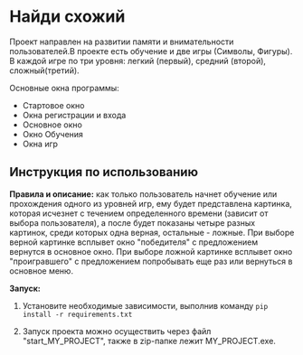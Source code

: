 # Найди схожий

Проект направлен на развитии памяти и внимательности пользователей.В проекте есть обучение и две игры (Символы, Фигуры).
В каждой игре по три уровня: легкий (первый), средний (второй), сложный(третий).

Основные окна программы:
- Стартовое окно
- Окна регистрации и входа
- Основное окно
- Окно Обучения
- Окна игр 
 
## Инструкция по использованию

**Правила и описание:**
как только пользователь начнет обучение или прохождения одного из уровней игр, ему будет представлена
картинка, которая исчезнет с течением определенного времени (зависит от выбора пользователя),
а после будет показаны четыре разных картинок, среди которых одна верная, остальные - ложные.
При выборе верной картинке всплывет окно "победителя" с предложением вернутся в основное окно.
При выборе ложной картинке всплывет окно "проигравшего" с предложением попробывать еще раз или вернуться
в основное меню.

**Запуск:**

1) Установите необходимые зависимости, выполнив команду
    `pip install -r requirements.txt`

2) Запуск проекта можно осуществить через файл "start_MY_PROJECT", также в zip-папке лежит MY_PROJECT.exe.
